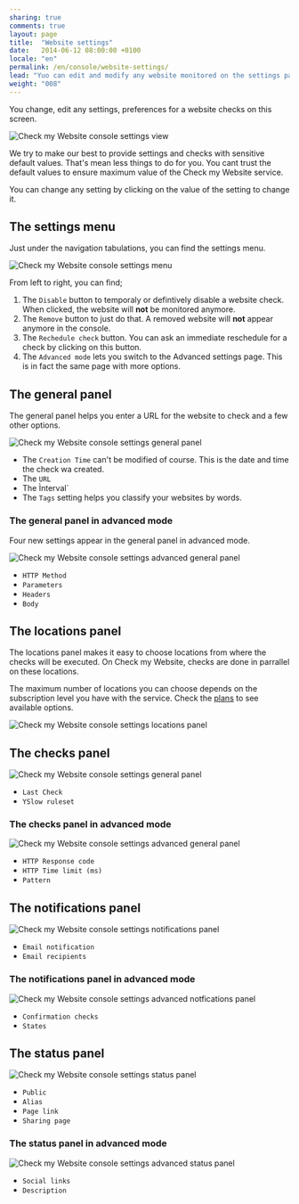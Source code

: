 ```yaml
---
sharing: true
comments: true
layout: page
title:  "Website settings"
date:   2014-06-12 08:00:00 +0100
locale: "en"
permalink: /en/console/website-settings/
lead: "Yuo can edit and modify any website monitored on the settings page, both in basic and advanced mode."
weight: "008"
---
```


You change, edit any settings, preferences for a website checks on this screen.

![Check my Website console settings view](/assets/img/fullsize/en/console/website-settings/settings.png)

We try to make our best to provide settings and checks with sensitive default values. That's mean less things to do for you. You cant trust the default values to ensure maximum value of the Check my Website service.

You can change any setting by clicking on the value of the setting to change it.

## The settings menu

Just under the navigation tabulations, you can find the settings menu.

![Check my Website console settings menu](/assets/img/fullsize/en/console/website-settings/settings-menu.png)

From left to right, you can find;

1. The `Disable` button to temporaly or defintively disable a website check. When clicked, the website will **not** be monitored anymore.
2. The `Remove` button to just do that. A removed website will **not** appear anymore in the console.
3. The `Rechedule check` button. You can ask an immediate reschedule for a check by clicking on this button.
4. The `Advanced mode` lets you switch to the Advanced settings page. This is in fact the same page with more options.

## The general panel

The general panel helps you enter a URL for the website to check and a few other options.

![Check my Website console settings general panel](/assets/img/fullsize/en/console/website-settings/general.png)

- The `Creation Time` can't be modified of course. This is the date and time the check wa created.
- The `URL`
- The Ìnterval` 
- The `Tags` setting helps you classify your websites by words.

### The general panel in advanced mode

Four new settings appear in the general panel in advanced mode.

![Check my Website console settings advanced general panel](/assets/img/fullsize/en/console/website-settings/advanced-general.png)

- `HTTP Method` 
- `Parameters` 
- `Headers` 
- `Body`

## The locations panel

The locations panel makes it easy to choose locations from where the checks will be executed. On Check my Website, checks are done in parrallel on these locations.

The maximum number of locations you can choose depends on the subscription level you have with the service. Check the [plans](/http://www.checkmy.ws/en/pricing/) to see available options.

![Check my Website console settings locations panel](/assets/img/fullsize/en/console/website-settings/locations.png)

## The checks panel

![Check my Website console settings general panel](/assets/img/fullsize/en/console/website-settings/checks.png)

- `Last Check`
- `YSlow ruleset`

### The checks panel in advanced mode

![Check my Website console settings advanced general panel](/assets/img/fullsize/en/console/website-settings/advanced-checks.png)

- `HTTP Response code`
- `HTTP Time limit (ms)` 
- `Pattern` 

## The notifications panel

![Check my Website console settings notifications panel](/assets/img/fullsize/en/console/website-settings/notifications.png)

- `Email notification`
- `Email recipients` 

### The notifications panel in advanced mode

![Check my Website console settings advanced notfications panel](/assets/img/fullsize/en/console/website-settings/advanced-notifications.png)

- `Confirmation checks` 
- `States` 

## The status panel


![Check my Website console settings status panel](/assets/img/fullsize/en/console/website-settings/status.png)


- `Public`
- `Alias`
- `Page link`
- `Sharing page`


### The status panel in advanced mode


![Check my Website console settings advanced status panel](/assets/img/fullsize/en/console/website-settings/advanced-status.png)

- `Social links`
- `Description`